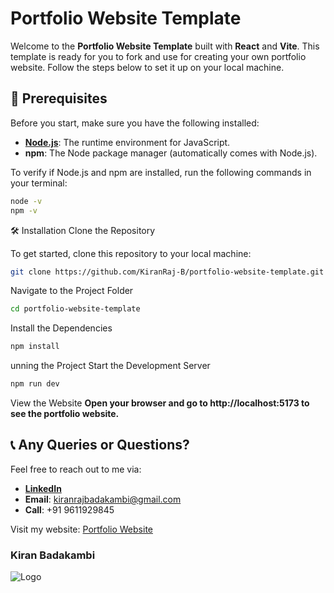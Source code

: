 # Portfolio Website Template

Welcome to the **Portfolio Website Template** built with **React** and **Vite**. This template is ready for you to fork and use for creating your own portfolio website. Follow the steps below to set it up on your local machine.

## 🚀 Prerequisites

Before you start, make sure you have the following installed:

- **[Node.js](https://nodejs.org/en/)**: The runtime environment for JavaScript.
- **npm**: The Node package manager (automatically comes with Node.js).

To verify if Node.js and npm are installed, run the following commands in your terminal:

```bash
node -v
npm -v
```
🛠️ Installation
Clone the Repository

To get started, clone this repository to your local machine:

```bash
git clone https://github.com/KiranRaj-B/portfolio-website-template.git
```
Navigate to the Project Folder
```bash
cd portfolio-website-template
```
Install the Dependencies
```bash
npm install
```
unning the Project
Start the Development Server
```bash
npm run dev
```
View the Website
**Open your browser and go to http://localhost:5173 to see the portfolio website.**

## 📞 Any Queries or Questions?

Feel free to reach out to me via:

- **[LinkedIn](https://www.linkedin.com/in/kiran-badakambi-7ba132234/?originalSubdomain=in)**
- **Email**: kiranrajbadakambi@gmail.com
- **Call**: +91 9611929845

Visit my website: [Portfolio Website](https://portfolio-website-template-by-kiranbadakambi.vercel.app/)

### Kiran Badakambi
![Logo](https://your-logo-url.com)

